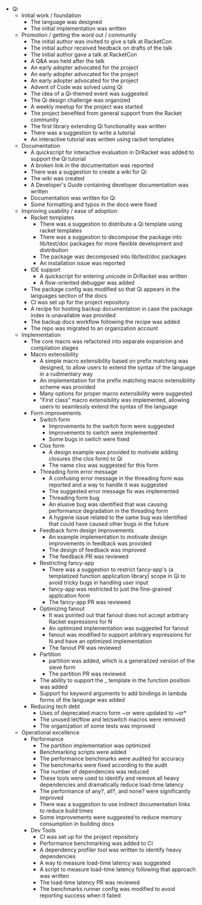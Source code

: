 * Qi
	* Initial work / foundation
		* The language was designed
		* The initial implementation was written
	* Promotion / getting the word out / community
		* The initial author was invited to give a talk at RacketCon
		* The initial author received feedback on drafts of the talk
		* The initial author gave a talk at RacketCon
		* A Q&A was held after the talk
		* An early adopter advocated for the project
		* An early adopter advocated for the project
		* An early adopter advocated for the project
		* Advent of Code was solved using Qi
		* The idea of a Qi-themed event was suggested
		* The Qi design challenge was organized
		* A weekly meetup for the project was started
		* The project benefited from general support from the Racket community
		* The first library extending Qi functionality was written
		* There was a suggestion to write a tutorial
		* An interactive tutorial was written using racket templates
	* Documentation
		* A quickscript for interactive evaluation in DrRacket was added to support the Qi tutorial
		* A broken link in the documentation was reported
		* There was a suggestion to create a wiki for Qi
		* The wiki was created
		* A Developer's Guide containing developer documentation was written
		* Documentation was written for Qi
		* Some formatting and typos in the docs were fixed
	* Improving usability / ease of adoption:
		* Racket templates
			* There was a suggestion to distribute a Qi template using racket templates
			* There was a suggestion to decompose the package into lib/test/doc packages for more flexible development and distribution
			* The package was decomposed into lib/test/doc packages
			* An installation issue was reported
		* IDE support
			* A quickscript for entering unicode in DrRacket was written
			* A flow-oriented debugger was added
		* The package config was modified so that Qi appears in the languages section of the docs
		* CI was set up for the project repository
		* A recipe for hosting backup documentation in case the package index is unavailable was provided
		* The backup docs workflow following the recipe was added
		* The repo was migrated to an organization account
	* Implementation
		* The core macro was refactored into separate expansion and compilation stages
		* Macro extensibility
			* A simple macro extensibility based on prefix matching was designed, to allow users to extend the syntax of the language in a rudimentary way
			* An implementation for the prefix matching macro extensibility scheme was provided
			* Many options for proper macro extensibility were suggested
			* "First class" macro extensibility was implemented, allowing users to seamlessly extend the syntax of the language
		* Form improvements
			* Switch form
				* Improvements to the switch form were suggested
				* Improvements to switch were implemented
				* Some bugs in switch were fixed
			* Clos form
				* A design example was provided to motivate adding closures (the clos form) to Qi
				* The name clos was suggested for this form
			* Threading form error message
				* A confusing error message in the threading form was reported and a way to handle it was suggested
				* The suggested error message fix was implemented
				* Threading form bug
				* An elusive bug was identified that was causing performance degradation in the threading form
				* A hygiene issue related to the same bug was identified that could have caused other bugs in the future
			* Feedback form design improvements
				* An example implementation to motivate design improvements in feedback was provided
				* The design of feedback was improved
				* The feedback PR was reviewed
			* Restricting fancy-app
				* There was a suggestion to restrict fancy-app's (a templatized function application library) scope in Qi to avoid tricky bugs in handling user input
				* fancy-app was restricted to just the fine-grained application form
				* The fancy-app PR was reviewed
			* Optimizing fanout
				* It was pointed out that fanout does not accept arbitrary Racket expressions for N
				* An optimized implementation was suggested for fanout
				* fanout was modified to support arbitrary expressions for N and have an optimized implementation
				* The fanout PR was reviewed
			* Partition
				* partition was added, which is a generalized version of the sieve form
				* The partition PR was reviewed
			* The ability to support the _ template in the function position was added
			* Support for keyword arguments to add bindings in lambda forms of the language was added
		* Reducing tech debt
			* Uses of deprecated macro form ~or were updated to ~or*
			* The unused let/flow and let/switch macros were removed
			* The organization of some tests was improved
	* Operational excellence
		* Performance
			* The partition implementation was optimized
			* Benchmarking scripts were added
			* The performance benchmarks were audited for accuracy
			* The benchmarks were fixed according to the audit
			* The number of dependencies was reduced
			* These tools were used to identify and remove all heavy dependencies and dramatically reduce load-time latency
			* The performance of any?, all?, and none? were significantly improved
			* There was a suggestion to use indirect documentation links to reduce build times
			* Some improvements were suggested to reduce memory consumption in building docs
		* Dev Tools
			* CI was set up for the project repository
			* Performance benchmarking was added to CI
			* A dependency profiler tool was written to identify heavy dependencies
			* A way to measure load-time latency was suggested
			* A script to measure load-time latency following that approach was written
			* The load-time latency PR was reviewed
			* The benchmarks runner config was modified to avoid reporting success when it failed

